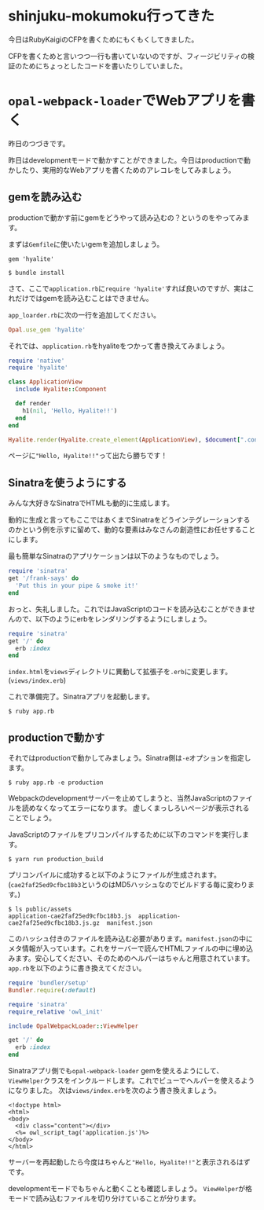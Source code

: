 # shinjuku-mokumoku行ってきた

今日はRubyKaigiのCFPを書くためにもくもくしてきました。

CFPを書くためと言いつつ一行も書いていないのですが、フィージビリティの検証のためにちょっとしたコードを書いたりしていました。

# `opal-webpack-loader`でWebアプリを書く

昨日のつづきです。

昨日はdevelopmentモードで動かすことができました。今日はproductionで動かしたり、実用的なWebアプリを書くためのアレコレをしてみましょう。

## gemを読み込む

productionで動かす前にgemをどうやって読み込むの？というのをやってみます。

まずは`Gemfile`に使いたいgemを追加しましょう。

```ruby:Gemfile
gem 'hyalite'
```

    $ bundle install

さて、ここで`application.rb`に`require 'hyalite'`すれば良いのですが、実はこれだけではgemを読み込むことはできません。

`app_loarder.rb`に次の一行を追加してください。

```ruby:app_loader.rb
Opal.use_gem 'hyalite'
```

それでは、`application.rb`をhyaliteをつかって書き換えてみましょう。

```ruby:opal/application.rb
require 'native'
require 'hyalite'

class ApplicationView
  include Hyalite::Component

  def render
    h1(nil, 'Hello, Hyalite!!')
  end
end

Hyalite.render(Hyalite.create_element(ApplicationView), $document[".content"])
```

ページに`"Hello, Hyalite!!"`って出たら勝ちです！

## Sinatraを使うようにする

みんな大好きなSinatraでHTMLも動的に生成します。

動的に生成と言ってもここではあくまでSinatraをどうインテグレーションするのかという例を示すに留めて、動的な要素はみなさんの創造性にお任せすることにします。

最も簡単なSinatraのアプリケーションは以下のようなものでしょう。

```ruby:app.rb
require 'sinatra'
get '/frank-says' do
  'Put this in your pipe & smoke it!'
end
```

おっと、失礼しました。これではJavaScriptのコードを読み込むことができませんので、以下のようにerbをレンダリングするようにしましょう。

```ruby:app.rb
require 'sinatra'
get '/' do
  erb :index
end
```

`index.html`を`views`ディレクトリに異動して拡張子を`.erb`に変更します。(`views/index.erb`)

これで準備完了。Sinatraアプリを起動します。

    $ ruby app.rb

## productionで動かす

それではproductionで動かしてみましょう。Sinatra側は`-e`オプションを指定します。

    $ ruby app.rb -e production

Webpackのdevelopmentサーバーを止めてしまうと、当然JavaScriptのファイルを読めなくなってエラーになります。
虚しくまっしろいページが表示されることでしょう。

JavaScriptのファイルをプリコンパイルするために以下のコマンドを実行します。

    $ yarn run production_build

プリコンパイルに成功すると以下のようにファイルが生成されます。(`cae2faf25ed9cfbc18b3`というのはMD5ハッシュなのでビルドする毎に変わります。)

    $ ls public/assets
    application-cae2faf25ed9cfbc18b3.js  application-cae2faf25ed9cfbc18b3.js.gz  manifest.json

このハッシュ付きのファイルを読み込む必要があります。`manifest.json`の中にメタ情報が入っています。これをサーバーで読んでHTMLファイルの中に埋め込みます。安心してください、そのためのヘルパーはちゃんと用意されています。
`app.rb`を以下のように書き換えてください。

```ruby:app.rb
require 'bundler/setup'
Bundler.require(:default)

require 'sinatra'
require_relative 'owl_init'

include OpalWebpackLoader::ViewHelper

get '/' do
  erb :index
end
```

Sinatraアプリ側でも`opal-webpack-loader` gemを使えるようにして、`ViewHelper`クラスをインクルードします。これでビューでヘルパーを使えるようになりました。
次は`views/index.erb`を次のよう書き換えましょう。

```erb:index.erb
<!doctype html>
<html>
<body>
  <div class="content"></div>
  <%= owl_script_tag('application.js')%>
</body>
</html>
```

サーバーを再起動したら今度はちゃんと`"Hello, Hyalite!!"`と表示されるはずです。

developmentモードでもちゃんと動くことも確認しましょう。
`ViewHelper`が格モードで読み込むファイルを切り分けていることが分ります。
